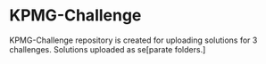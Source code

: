 # KPMG-Challenge
KPMG-Challenge repository is created for uploading solutions for 3 challenges. Solutions uploaded as se[parate folders.]
